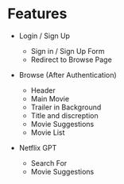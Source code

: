 # Features

- Login / Sign Up
  - Sign in / Sign Up Form
  - Redirect to Browse Page 

- Browse (After Authentication)
  - Header
  - Main Movie
  - Trailer in Background
  - Title and discreption
  - Movie Suggestions
  - Movie List
- Netflix GPT
  - Search For
  - Movie Suggestions
 